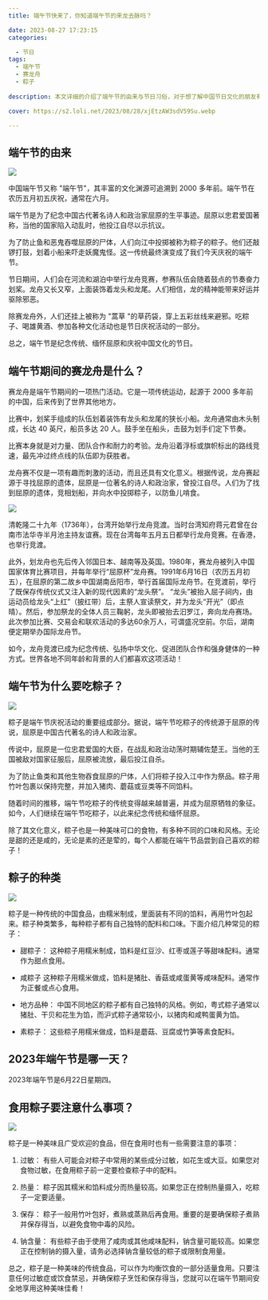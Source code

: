 ```yaml
---
title: 端午节快来了，你知道端午节的来龙去脉吗？

date: 2023-08-27 17:23:15
categories:

  - 节日
tags:
  - 端午节
  - 赛龙舟
  - 粽子
  
description: 本文详细的介绍了端午节的由来与节日习俗，对于想了解中国节日文化的朋友有很大的帮助。

cover: https://s2.loli.net/2023/08/28/xjEtzAW3sdV59Su.webp

---
```


## 端午节的由来

![](https://s2.loli.net/2023/08/28/xjEtzAW3sdV59Su.webp)

中国端午节又称 "端午节"，其丰富的文化渊源可追溯到 2000 多年前。端午节在农历五月初五庆祝，通常在六月。

端午节是为了纪念中国古代著名诗人和政治家屈原的生平事迹。屈原以忠君爱国著称，当他的国家陷入动乱时，他投江自尽以示抗议。

为了防止鱼和恶鬼吞噬屈原的尸体，人们向江中投掷被称为粽子的粽子。他们还敲锣打鼓，划着小船来吓走妖魔鬼怪。这一传统最终演变成了我们今天庆祝的端午节。

节日期间，人们会在河流和湖泊中举行龙舟竞赛，参赛队伍会随着鼓点的节奏奋力划桨。龙舟又长又窄，上面装饰着龙头和龙尾。人们相信，龙的精神能带来好运并驱除邪恶。

除赛龙舟外，人们还挂上被称为 "蒿草 "的草药袋，穿上五彩丝线来避邪。吃粽子、喝雄黄酒、参加各种文化活动也是节日庆祝活动的一部分。

总之，端午节是纪念传统、缅怀屈原和庆祝中国文化的节日。

## 端午节期间的赛龙舟是什么？

赛龙舟是端午节期间的一项热门活动。它是一项传统运动，起源于 2000 多年前的中国，后来传到了世界其他地方。

比赛中，划桨手组成的队伍划着装饰有龙头和龙尾的狭长小船。龙舟通常由木头制成，长达 40 英尺，船员多达 20 人。鼓手坐在船头，击鼓为划手们定下节奏。

比赛本身就是对力量、团队合作和耐力的考验。龙舟沿着浮标或旗帜标出的路线竞速，最先冲过终点线的队伍即为获胜者。

龙舟赛不仅是一项有趣而刺激的活动，而且还具有文化意义。根据传说，龙舟赛起源于寻找屈原的遗体，屈原是一位著名的诗人和政治家，曾投江自尽。人们为了找到屈原的遗体，竞相划船，并向水中投掷粽子，以防鱼儿啃食。

![](https://s2.loli.net/2023/08/28/SUyrALHCpkIDOVF.png)

清乾隆二十九年（1736年），台湾开始举行龙舟竞渡。当时台湾知府蒋元君曾在台南市法华寺半月池主持友谊赛。现在台湾每年五月五日都举行龙舟竞赛。在香港，也举行竞渡。

此外，划龙舟也先后传入邻国日本、越南等及英国。1980年，赛龙舟被列入中国国家体育比赛项目，并每年举行“屈原杯”龙舟赛。1991年6月16日（农历五月初五），在屈原的第二故乡中国湖南岳阳市，举行首届国际龙舟节。在竞渡前，举行了既保存传统仪式又注入新的现代因素的“龙头祭”。 “龙头”被抬入屈子祠内，由运动员给龙头“上红”（披红带）后，主祭人宣读祭文，并为龙头“开光”（即点晴）。然后，参加祭龙的全体人员三鞠躬，龙头即被抬去汩罗江，奔向龙舟赛场。此次参加比赛、交易会和联欢活动的多达60余万人，可谓盛况空前。尔后，湖南便定期举办国际龙舟节。

如今，龙舟竞渡已成为纪念传统、弘扬中华文化、促进团队合作和强身健体的一种方式。世界各地不同年龄和背景的人们都喜欢这项活动！

## 端午节为什么要吃粽子？

![](https://s2.loli.net/2023/08/28/mKRziZ568trcVqe.jpg)

粽子是端午节庆祝活动的重要组成部分。据说，端午节吃粽子的传统源于屈原的传说，屈原是中国古代著名的诗人和政治家。

传说中，屈原是一位忠君爱国的大臣，在战乱和政治动荡时期辅佐楚王。当他的王国被敌对国家征服后，屈原被流放，最后投江自杀。

为了防止鱼类和其他生物吞食屈原的尸体，人们将粽子投入江中作为祭品。粽子用竹叶包裹以保持完整，并加入猪肉、蘑菇或豆类等不同馅料。

随着时间的推移，端午节吃粽子的传统变得越来越普遍，并成为屈原牺牲的象征。如今，人们继续在端午节吃粽子，以此来纪念传统和缅怀屈原。

除了其文化意义，粽子也是一种美味可口的食物，有多种不同的口味和风格。无论是甜的还是咸的，无论是素的还是荤的，每个人都能在端午节品尝到自己喜欢的粽子！

## 粽子的种类

![](https://s2.loli.net/2023/08/28/O7Z6AvtWSE2yCuV.jpg)

粽子是一种传统的中国食品，由糯米制成，里面装有不同的馅料，再用竹叶包起来。粽子种类繁多，每种粽子都有自己独特的配料和口味。下面介绍几种常见的粽子：

- 甜粽子： 这种粽子用糯米制成，馅料是红豆沙、红枣或莲子等甜味配料。通常作为甜点食用。

- 咸粽子 这种粽子用糯米做成，馅料是猪肚、香菇或咸蛋黄等咸味配料。通常作为正餐或点心食用。

- 地方品种： 中国不同地区的粽子都有自己独特的风格。例如，粤式粽子通常以猪肚、干贝和花生为馅，而沪式粽子通常较小，以猪肉和咸鸭蛋黄为馅。

- 素粽子： 这些粽子用糯米做成，馅料是蘑菇、豆腐或竹笋等素食配料。

## 2023年端午节是哪一天？

2023年端午节是6月22日星期四。

## 食用粽子要注意什么事项？

![](https://s2.loli.net/2023/08/28/egcrbTCs269JRVx.jpg)

粽子是一种美味且广受欢迎的食品，但在食用时也有一些需要注意的事项：

1. 过敏： 有些人可能会对粽子中常用的某些成分过敏，如花生或大豆。如果您对食物过敏，在食用粽子前一定要检查粽子中的配料。

2. 热量： 粽子因其糯米和馅料成分而热量较高。如果您正在控制热量摄入，吃粽子一定要适量。

3. 保存： 粽子一般用竹叶包好，煮熟或蒸熟后再食用。重要的是要确保粽子煮熟并保存得当，以避免食物中毒的风险。

4. 钠含量： 有些粽子由于使用了咸肉或其他咸味配料，钠含量可能较高。如果您正在控制钠的摄入量，请务必选择钠含量较低的粽子或限制食用量。

总之，粽子是一种美味的传统食品，可以作为均衡饮食的一部分适量食用。只要注意任何过敏症或饮食禁忌，并确保粽子烹饪和保存得当，您就可以在端午节期间安全地享用这种美味佳肴！



